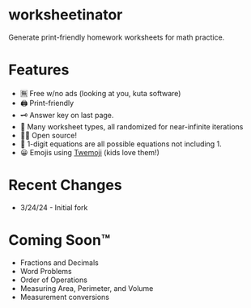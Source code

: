 # worksheetinator
Generate print-friendly homework worksheets for math practice.


# Features
* 🈚 Free w/no ads (looking at you, kuta software)
* 🖨️ Print-friendly 
* 🗝️ Answer key on last page. 
* 📝 Many worksheet types, all randomized for near-infinite iterations
* 👨‍💻 Open source!
* 🔢 1-digit equations are all possible equations not including 1.
* 😀 Emojis using [Twemoji](https://twemoji.twitter.com) (kids love them!)

# Recent Changes
* 3/24/24 - Initial fork

# Coming Soon™️
* Fractions and Decimals
* Word Problems
* Order of Operations
* Measuring Area, Perimeter, and Volume
* Measurement conversions
